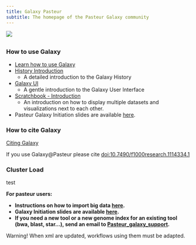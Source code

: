 ```yaml
---
title: Galaxy Pasteur
subtitle: The homepage of the Pasteur Galaxy community
---
```


<div class="center" style="margin-bottom: 30px">

![](/images/logos/LogoIP-CNRS-C3BI.png)

</div>

<div class="row">
<div class="col-sm-5">

### How to use Galaxy

- [Learn how to use Galaxy](/learn/)
- [History Introduction](https://galaxy-dev.web.pasteur.fr/tours/core.history)
  - A detailed introduction to the Galaxy History
- [Galaxy UI](https://galaxy-dev.web.pasteur.fr/tours/core.galaxy_ui)
  - A gentle introduction to the Galaxy User Interface
- [Scratchbook - Introduction](https://galaxy-dev.web.pasteur.fr/tours/core.scratchbook)
  - An introduction on how to display multiple datasets and visualizations next to each other.
- Pasteur Galaxy Initiation slides are available [here](https://c3bi-pasteur-fr.github.io/Galaxy_training_material/galaxy_initiation/slides/galaxy_initiation#1).

</div>
<div class="col-sm-4">

### How to cite Galaxy

[Citing Galaxy](/citing-galaxy/)

If you use Galaxy@Pasteur please cite [doi:10.7490/f1000research.1114334.1](https://f1000research.com/posters/6-1030)

</div>
<div class="col-sm-3">

### Cluster Load

<canvas id="gauge" width="150" height="90">test</canvas>
</div>
</div>
<div class="alert alert-info trim-p" style="font-weight: bold">

For pasteur users:

- Instructions on how to import big data [here](https://c3bi-pasteur-fr.github.io/Galaxy_training_material/galaxy_initiation/slides/upload_Pasteur#1).
- Galaxy Initiation slides are available [here](https://c3bi-pasteur-fr.github.io/Galaxy_training_material/galaxy_initiation/slides/galaxy_initiation#1).
- If you need a new tool or a new genome index for an existing tool (bwa, blast, star...), send an email to [Pasteur_galaxy_support](mailto:galaxy@pasteur.fr).

</div>

<div class="alert alert-warning trim-p">

Warning! When xml are updated, workflows using them must be adapted.

</div>
